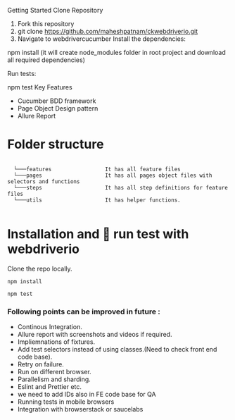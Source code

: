 Getting Started
Clone Repository

1. Fork this repository
1. git clone https://github.com/maheshpatnam/ckwebdriverio.git
2. Navigate to webdrivercucumber
Install the dependencies:

npm install (it will create node_modules folder in root project and download all required dependencies)

Run tests:

npm test 
Key Features
- Cucumber BDD framework
- Page Object Design pattern
- Allure Report



# Folder structure
```

  └───features                 It has all feature files
  └───pages                    It has all pages object files with selectors and functions 
  └───steps                    It has all step definitions for feature files
  └───utils                    It has helper functions.
  
```
# Installation and 🏃 run test with webdriverio

Clone the repo locally.

`npm install`

`npm test`

### Following points can be improved in future :

- Continous Integration.
- Allure report with screenshots and videos if required.
- Impliemnations of fixtures.
- Add test selectors instead of using classes.(Need to check front end code base).
- Retry on failure.
- Run on different browser.
- Parallelism and sharding.
- Eslint and Prettier etc.
- we need to add IDs also in FE code base for QA
- Running tests in mobile browsers
- Integration with browserstack or saucelabs